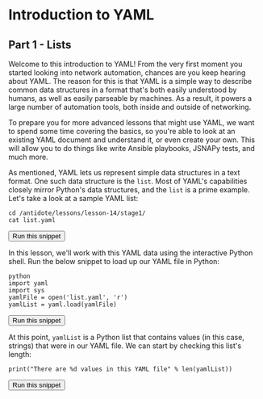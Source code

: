 # Introduction to YAML
## Part 1 - Lists

Welcome to this introduction to YAML! From the very first moment you started looking into network automation, chances are you keep
hearing about YAML. The reason for this is that YAML is a simple way to describe common data structures in a format that's both
easily understood by humans, as well as easily parseable by machines. As a result, it powers a large number of automation tools,
both inside and outside of networking.

To prepare you for more advanced lessons that might use YAML, we want to spend some time covering the basics, so you're able to
look at an existing YAML document and understand it, or even create your own. This will allow you to do things like write Ansible playbooks,
JSNAPy tests, and much more.

As mentioned, YAML lets us represent simple data structures in a text format. One such data structure is the `list`. Most of YAML's capabilities
closely mirror Python's data structures, and the `list` is a prime example. Let's take a look at a sample YAML list:

```
cd /antidote/lessons/lesson-14/stage1/
cat list.yaml
```
<button type="button" class="btn btn-primary btn-sm" onclick="runSnippetInTab('linux1', 0)">Run this snippet</button>

In this lesson, we'll work with this YAML data using the interactive Python shell. Run the below snippet to load up our YAML file in Python:

```
python
import yaml
import sys
yamlFile = open('list.yaml', 'r')
yamlList = yaml.load(yamlFile)
```
<button type="button" class="btn btn-primary btn-sm" onclick="runSnippetInTab('linux1', 1)">Run this snippet</button>

At this point, `yamlList` is a Python list that contains values (in this case, strings) that were in our YAML file. We can start by checking this list's length:

```
print("There are %d values in this YAML file" % len(yamlList))
```
<button type="button" class="btn btn-primary btn-sm" onclick="runSnippetInTab('linux1', 2)">Run this snippet</button>
